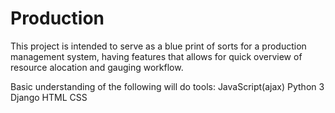 # Production

This project is intended to serve as a blue print of sorts for a production management system, having features that allows for quick overview of resource alocation and gauging workflow.

Basic understanding of the following will do 
tools:
JavaScript(ajax)
Python 3
Django
HTML CSS

